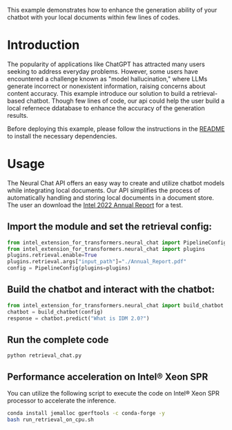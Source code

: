 This example demonstrates how to enhance the generation ability of your chatbot with your local documents within few lines of codes.

# Introduction
The popularity of applications like ChatGPT has attracted many users seeking to address everyday problems. However, some users have encountered a challenge known as "model hallucination," where LLMs generate incorrect or nonexistent information, raising concerns about content accuracy. This example introduce our solution to build a retrieval-based chatbot. Though few lines of code, our api could help the user build a local refernece ddatabase to enhance the accuracy of the generation results.

Before deploying this example, please follow the instructions in the [README](../../README.md) to install the necessary dependencies.

# Usage
The Neural Chat API offers an easy way to create and utilize chatbot models while integrating local documents. Our API simplifies the process of automatically handling and storing local documents in a document store. The user an download the [Intel 2022 Annual Report](https://d1io3yog0oux5.cloudfront.net/_897efe2d574a132883f198f2b119aa39/intel/db/888/8941/file/412439%281%29_12_Intel_AR_WR.pdf) for a test.

## Import the module and set the retrieval config:

```python
from intel_extension_for_transformers.neural_chat import PipelineConfig
from intel_extension_for_transformers.neural_chat import plugins
plugins.retrieval.enable=True
plugins.retrieval.args["input_path"]="./Annual_Report.pdf"
config = PipelineConfig(plugins=plugins)
```

## Build the chatbot and interact with the chatbot:

```python
from intel_extension_for_transformers.neural_chat import build_chatbot
chatbot = build_chatbot(config)
response = chatbot.predict("What is IDM 2.0?")
```

## Run the complete code
```shell
python retrieval_chat.py
```

## Performance acceleration on Intel® Xeon SPR
You can utilize the following script to execute the code on Intel® Xeon SPR processor to accelerate the inference.
```bash
conda install jemalloc gperftools -c conda-forge -y
bash run_retrieval_on_cpu.sh
```


